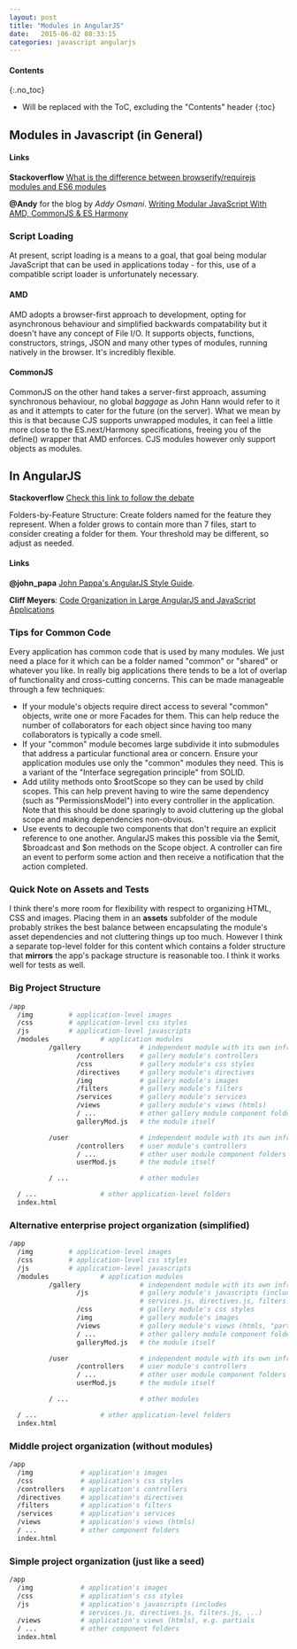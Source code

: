```yaml
---
layout: post
title: "Modules in AngularJS"
date:   2015-06-02 08:33:15
categories: javascript angularjs
---
```

#### Contents
{:.no_toc}

* Will be replaced with the ToC, excluding the "Contents" header
{:toc}

## Modules in Javascript (in General)

#### Links

**Stackoverflow** [What is the difference between browserify/requirejs modules and ES6 modules](http://stackoverflow.com/questions/28674652/what-is-the-difference-between-browserify-requirejs-modules-and-es6-modules)

**@Andy** for the blog by *Addy Osmani*. [Writing Modular JavaScript With AMD, CommonJS & ES Harmony](http://addyosmani.com/writing-modular-js/)

### Script Loading

At present, script loading is a means to a goal, that goal being modular JavaScript that can be used in applications today - for this, use of a compatible script loader is unfortunately necessary.

#### AMD

AMD adopts a browser-first approach to development, opting for asynchronous behaviour and simplified backwards compatability but it doesn't have any concept of File I/O. It supports objects, functions, constructors, strings, JSON and many other types of modules, running natively in the browser. It's incredibly flexible.

#### CommonJS

CommonJS on the other hand takes a server-first approach, assuming synchronous behaviour, no global *baggage* as John Hann would refer to it as and it attempts to cater for the future (on the server). What we mean by this is that because CJS supports unwrapped modules, it can feel a little more close to the ES.next/Harmony specifications, freeing you of the define() wrapper that AMD enforces. CJS modules however only support objects as modules.

## In AngularJS

**Stackoverflow** [Check this link to follow the debate](http://stackoverflow.com/questions/14621581/angular-best-practice-to-structure-modules)

Folders-by-Feature Structure: Create folders named for the feature they represent. When a folder grows to contain more than 7 files, start to consider creating a folder for them. Your threshold may be different, so adjust as needed.

#### Links

**@john_papa** [John Pappa's AngularJS Style Guide](https://github.com/johnpapa/angular-styleguide).

**Cliff Meyers**: [Code Organization in Large AngularJS and JavaScript Applications](http://cliffmeyers.com/blog/2013/4/21/code-organization-angularjs-javascript)

### Tips for Common Code

Every application has common code that is used by many modules. We just need a place for it which can be a folder named "common" or "shared" or whatever you like. In really big applications there tends to be a lot of overlap of functionality and cross-cutting concerns. This can be made manageable through a few techniques:

* If your module's objects require direct access to several "common" objects, write one or more Facades for them. This can help reduce the number of collaborators for each object since having too many collaborators is typically a code smell.
* If your "common" module becomes large subdivide it into submodules that address a particular functional area or concern. Ensure your application modules use only the "common" modules they need. This is a variant of the "Interface segregation principle" from SOLID.
* Add utility methods onto $rootScope so they can be used by child scopes. This can help prevent having to wire the same dependency (such as "PermissionsModel") into every controller in the application. Note that this should be done sparingly to avoid cluttering up the global scope and making dependencies non-obvious.
* Use events to decouple two components that don't require an explicit reference to one another. AngularJS makes this possible via the $emit, $broadcast and $on methods on the Scope object. A controller can fire an event to perform some action and then receive a notification that the action completed.


### Quick Note on Assets and Tests

I think there's more room for flexibility with respect to organizing HTML, CSS and images. Placing them in an **assets** subfolder of the module probably strikes the best balance between encapsulating the module's asset dependencies and not cluttering things up too much. However I think a separate top-level folder for this content which contains a folder structure that **mirrors** the app's package structure is reasonable too. I think it works well for tests as well.

### Big Project Structure

```bash
/app
  /img         # application-level images
  /css         # application-level css styles
  /js          # application-level javascripts
  /modules             # application modules
          /gallery               # independent module with its own infrastructure
                 /controllers    # gallery module's controllers
                 /css            # gallery module's css styles
                 /directives     # gallery module's directives
                 /img            # gallery module's images
                 /filters        # gallery module's filters
                 /services       # gallery module's services
                 /views          # gallery module's views (htmls)
                 / ...           # other gallery module component folders
                 galleryMod.js   # the module itself

          /user                  # independent module with its own infrastructure
                 /controllers    # user module's controllers
                 / ...           # other user module component folders
                 userMod.js      # the module itself

          / ...                  # other modules

  / ...                # other application-level folders
  index.html
```

### Alternative enterprise project organization (simplified)

```bash
/app
  /img         # application-level images
  /css         # application-level css styles
  /js          # application-level javascripts
  /modules             # application modules
          /gallery               # independent module with its own infrastructure
                 /js             # gallery module's javascripts (includes 
                                 # services.js, directives.js, filters.js, ...)
                 /css            # gallery module's css styles
                 /img            # gallery module's images
                 /views          # gallery module's views (htmls, "partials")
                 / ...           # other gallery module component folders
                 galleryMod.js   # the module itself

          /user                  # independent module with its own infrastructure
                 /controllers    # user module's controllers
                 / ...           # other user module component folders
                 userMod.js      # the module itself

          / ...                  # other modules

  / ...                # other application-level folders
  index.html
```

### Middle project organization (without modules)

```bash
/app
  /img            # application's images
  /css            # application's css styles
  /controllers    # application's controllers
  /directives     # application's directives
  /filters        # application's filters
  /services       # application's services
  /views          # application's views (htmls)
  / ...           # other component folders
  index.html
```

### Simple project organization (just like a seed)

```bash
/app
  /img            # application's images
  /css            # application's css styles
  /js             # application's javascripts (includes 
                  # services.js, directives.js, filters.js, ...)
  /views          # application's views (htmls), e.g. partials
  / ...           # other component folders
  index.html
```
